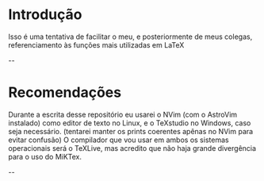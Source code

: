 # Introdução

Isso é uma tentativa de facilitar o meu, e posteriormente de meus colegas, referenciamento às funções mais utilizadas em LaTeX

--

# Recomendações

Durante a escrita desse repositório eu usarei o NVim (com o AstroVim instalado) como editor de texto no Linux, e o TeXstudio no Windows, caso seja necessário. (tentarei manter os prints coerentes apênas no NVim para evitar confusão)
O compilador que vou usar em ambos os sistemas operacionais será o TeXLive, mas acredito que não haja grande divergência para o uso do MiKTex.

--
